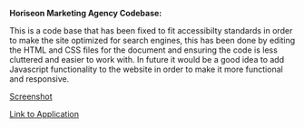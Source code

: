 **Horiseon Marketing Agency Codebase:**

This is a code base that has been fixed to fit accessibilty standards in order to make the site optimized for search engines, this has been done by editing the HTML and CSS files for the document and ensuring the code is less cluttered and easier to work with. 
In future it would be a good idea to add Javascript functionality to the website in order to make it more functional and responsive.

[Screenshot](./assets/Screenshot/Horiseon-full-site-screen-shot-ideal.png)

[Link to Application](https://wormlippedstrombie.github.io/Horiseon/)
